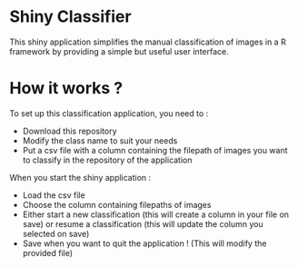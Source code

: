 # Shiny Classifier

This shiny application simplifies the manual classification of images in a R framework by providing a simple but useful user interface. 

# How it works ? 

To set up this classification application, you need to : 
- Download this repository
- Modify the class name to suit your needs
- Put a csv file with a column containing the filepath of images you want to classify in the repository of the application

When you start the shiny application : 
- Load the csv file 
- Choose the column containing filepaths of images 
- Either start a new classification (this will create a column in your file on save) or resume a classification (this will update the column you selected on save)
- Save when you want to quit the application ! (This will modify the provided file)

